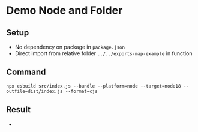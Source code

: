 # Demo Node and Folder

## Setup

- No dependency on package in `package.json`
- Direct import from relative folder `../../exports-map-example` in function

## Command
```
npx esbuild src/index.js --bundle --platform=node --target=node18 --outfile=dist/index.js --format=cjs
```

## Result

- 
